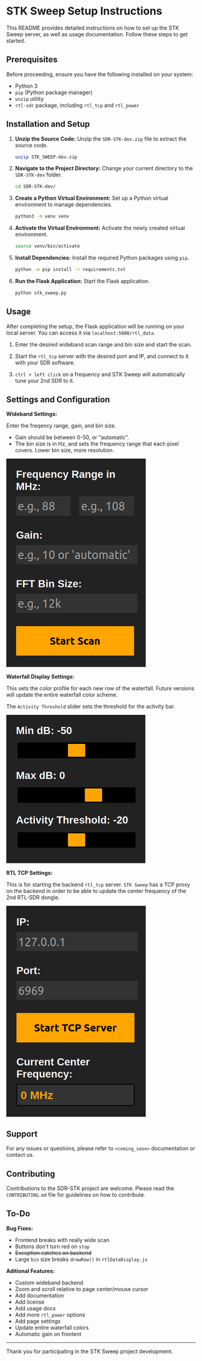 
# STK Sweep Setup Instructions

This README provides detailed instructions on how to set up the STK Sweep server, as well as usage documentation. Follow these steps to get started.

## Prerequisites

Before proceeding, ensure you have the following installed on your system:
- Python 3
- `pip` (Python package manager)
- `unzip` utility
- `rtl-sdr` package, including `rtl_tcp` and `rtl_power`

## Installation and Setup

1. **Unzip the Source Code:**
   Unzip the `SDR-STK-dev.zip` file to extract the source code.
   ```bash
   unzip STK_SWEEP-dev.zip
   ```

2. **Navigate to the Project Directory:**
   Change your current directory to the `SDR-STK-dev` folder.
   ```bash
   cd SDR-STK-dev/
   ```

3. **Create a Python Virtual Environment:**
   Set up a Python virtual environment to manage dependencies.
   ```bash
   python3 -m venv venv
   ```

4. **Activate the Virtual Environment:**
   Activate the newly created virtual environment.
   ```bash
   source venv/bin/activate
   ```

5. **Install Dependencies:**
   Install the required Python packages using `pip`.
   ```bash
   python -m pip install -r requirements.txt
   ```

6. **Run the Flask Application:**
   Start the Flask application.
   ```bash
   python stk_sweep.py
   ```

## Usage

After completing the setup, the Flask application will be running on your local server. You can access it via `localhost:5000/rtl_data`.

1. Enter the desired wideband scan range and bin size and start the scan.

2. Start the `rtl_tcp` server with the desired port and IP, and connect to it with your SDR software.

3. `ctrl + left click` on a frequency and STK Sweep will automatically tune your 2nd SDR to it.

## Settings and Configuration

**Wideband Settings:**

Enter the freqency range, gain, and bin size.

- Gain should be between 0-50, or "automatic".
- The bin size is in Hz, and sets the frequency range that each pixel covers. Lower bin size, more resolution.

![wideband settings](readme/wideband-settings.png)

**Waterfall Display Settings:**

This sets the color profile for each new row of the waterfall. Future versions will update the entire waterfall color scheme.

The `Activity Threshold` slider sets the threshold for the activity bar.

![waterfall display settings](readme/waterfall-settings.png)

**RTL TCP Settings:**

This is for starting the backend `rtl_tcp` server. `STK Sweep` has a TCP proxy on the backend in order to be able to update the center frequency of the 2nd RTL-SDR dongle.

![rtl_tcp settings](readme/rtl-tcp-settings.png)


## Support

For any issues or questions, please refer to `<coming_soon>` documentation or contact us.

## Contributing

Contributions to the SDR-STK project are welcome. Please read the `CONTRIBUTING.md` file for guidelines on how to contribute.

## To-Do

**Bug Fixes:**
- Frontend breaks with really wide scan
- Buttons don't turn red on `stop`
- ~~Exception catches on backend~~
- Large `bin` size breaks `drawRow()` in `rtlDataDisplay.js`

**Aditional Features:**
- Custom wideband backend
- Zoom and scroll relative to page center/mouse cursor
- Add documentation
- Add license
- Add usage docs
- Add more `rtl_power` options
- Add page settings
- Update entire waterfall colors
- Automatic gain on frontent

---

Thank you for participating in the STK Sweep project development.
